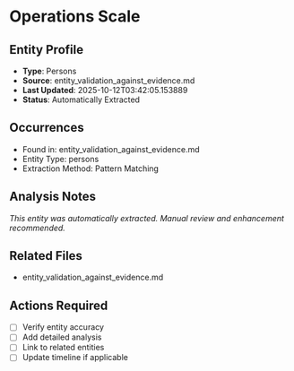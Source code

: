 # Operations Scale

## Entity Profile
- **Type**: Persons
- **Source**: entity_validation_against_evidence.md
- **Last Updated**: 2025-10-12T03:42:05.153889
- **Status**: Automatically Extracted

## Occurrences
- Found in: entity_validation_against_evidence.md
- Entity Type: persons
- Extraction Method: Pattern Matching

## Analysis Notes
*This entity was automatically extracted. Manual review and enhancement recommended.*

## Related Files
- entity_validation_against_evidence.md

## Actions Required
- [ ] Verify entity accuracy
- [ ] Add detailed analysis
- [ ] Link to related entities
- [ ] Update timeline if applicable
